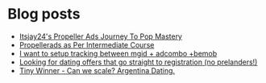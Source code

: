 # Blog posts
<!-- BLOG-POST-LIST:START -->
- [Itsjay24&#39;s Propeller Ads Journey To Pop Mastery](https://afflift.com/f/threads/itsjay24s-propeller-ads-journey-to-pop-mastery.10146/)
- [Propellerads as Per Intermediate Course](https://afflift.com/f/threads/propellerads-as-per-intermediate-course.10626/)
- [I want to setup tracking between mgid + adcombo +bemob](https://afflift.com/f/threads/i-want-to-setup-tracking-between-mgid-adcombo-bemob.10628/)
- [Looking for dating offers that go straight to registration &lpar;no prelanders!&rpar;](https://afflift.com/f/threads/looking-for-dating-offers-that-go-straight-to-registration-no-prelanders.10310/)
- [Tiny Winner - Can we scale? Argentina Dating.](https://afflift.com/f/threads/tiny-winner-can-we-scale-argentina-dating.10621/)
<!-- BLOG-POST-LIST:END -->
